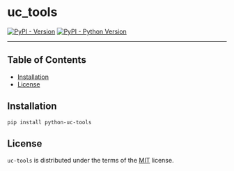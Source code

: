 # uc_tools

[![PyPI - Version](https://img.shields.io/pypi/v/python-uc-tools.svg)](https://pypi.org/project/python-uc-tools)
[![PyPI - Python Version](https://img.shields.io/pypi/pyversions/python-uc-tools.svg)](https://pypi.org/project/python-uc-tools)

-----

## Table of Contents

- [Installation](#installation)
- [License](#license)

## Installation

```console
pip install python-uc-tools
```

## License

`uc-tools` is distributed under the terms of the [MIT](https://spdx.org/licenses/MIT.html) license.
